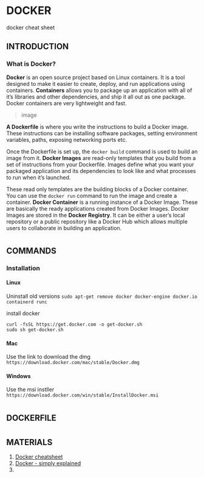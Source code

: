 # **DOCKER**
docker cheat sheet

## **INTRODUCTION**

### **What is Docker?**

**Docker** is an open source project based on Linux containers. It is a tool designed to make it easier to create, deploy, and run applications using containers. **Containers** allows you to package up an application with all of it’s libraries and other dependencies, and ship it all out as one package. Docker containers are very lightweight and fast.

> image

**A Dockerfile** is where you write the instructions to build a Docker image. These instructions can be installing software packages, setting environment variables, paths, exposing networking ports etc.


Once the Dockerfile is set up, the `docker build` command is used to build an image from it. **Docker Images** are read-only templates that you build from a set of instructions from your Dockerfile. Images define what you want your packaged application and its dependencies to look like and what processes to run when it’s launched.

These read only templates are the building blocks of a Docker container. You can use the `docker run` command to run the image and create a container. **Docker Container** is a running instance of a Docker Image. These are basically the ready applications created from Docker Images.
Docker Images are stored in the **Docker Registry**. It can be either a user’s local repository or a public repository like a Docker Hub which allows multiple users to collaborate in building an application.



#
## **COMMANDS**

### **Installation**

#### Linux
Uninstall old versions
`sudo apt-get remove docker docker-engine docker.io containerd runc`

install docker
```
curl -fsSL https://get.docker.com -o get-docker.sh
sudo sh get-docker.sh
```

#### Mac
Use the link to download the dmg
`https://download.docker.com/mac/stable/Docker.dmg`

#### Windows
Use the msi instller
`https://download.docker.com/win/stable/InstallDocker.msi`

#
## **DOCKERFILE**


#
## **MATERIALS**

1. [Docker cheatsheet](http://dockercheatsheet.painlessdocker.com)
2. [Docker - simply explained](https://towardsdatascience.com/ml-models-prototype-to-production-6bfe47973123)
3. []()
